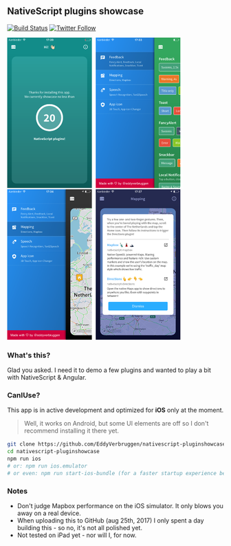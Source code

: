 NativeScript plugins showcase
-----------------------------

[![Build Status][build-status]][build-url]
[![Twitter Follow][twitter-image]][twitter-url]

[build-status]:https://travis-ci.org/EddyVerbruggen/nativescript-pluginshowcase.svg?branch=master
[build-url]:https://travis-ci.org/EddyVerbruggen/nativescript-pluginshowcase
[twitter-image]:https://img.shields.io/twitter/follow/eddyverbruggen.svg?style=social&label=Follow%20me
[twitter-url]:https://twitter.com/eddyverbruggen

<img src="screenshots/ios/01-home.png" height="350px" /> <img src="screenshots/ios/02-feedback-menu.png" height="350px" /> <img src="screenshots/ios/03-mapping-menu.png" height="350px" /> <img src="screenshots/ios/04-mapping-info.png" height="350px" />

### What's this?
Glad you asked. I need it to demo a few plugins and wanted to play a bit with NativeScript & Angular.

### CanIUse?
This app is in active development and optimized for **iOS** only at the moment.

> Well, it works on Android, but some UI elements are off so I don't recommend installing it there yet. 

```bash
git clone https://github.com/EddyVerbruggen/nativescript-pluginshowcase
cd nativescript-pluginshowcase
npm run ios
# or: npm run ios.emulator
# or even: npm run start-ios-bundle (for a faster startup experience because of Webpack with Uglify)
```

### Notes
* Don't judge Mapbox performance on the iOS simulator. It only blows you away on a real device.
* When uploading this to GitHub (aug 25th, 2017) I only spent a day building this - so no, it's not all polished yet.
* Not tested on iPad yet - nor will I, for now.